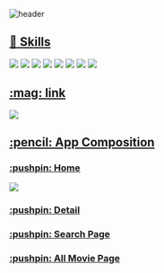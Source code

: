 
![header](https://capsule-render.vercel.app/api?type=waving&color=auto&height=300&section=header&text=Movies%20Project&fontSize=90)
<a href="url" > <h2>:pencil: Skills </h2> </a>
<div>
	   <img src="https://img.shields.io/badge/React-61DAFB?style=flat-square&logo=React&logoColor=white"/>
  <img src="https://img.shields.io/badge/Redux-764ABC?style=flat-square&logo=Redux&logoColor=white"/>
  <img src="https://img.shields.io/badge/Axios-5A29E4?style=flat-square&logo=Axios&logoColor=white"/>
	<img src="https://img.shields.io/badge/HTML5-E34F26?style=flat-square&logo=HTML5&logoColor=white" />
	<img src="https://img.shields.io/badge/CSS3-1572B6?style=flat-square&logo=CSS3&logoColor=white" />
  <img src="https://img.shields.io/badge/JavaScript-F7DF1E?style=flat-square&logo=JavaScript&logoColor=white"/>
  <img src="https://img.shields.io/badge/Node.js-339933?style=flat-square&logo=Node.js&logoColor=white"/>
  <img src="https://img.shields.io/badge/Bootstrap-7952B3?style=flat-square&logo=Bootstrap&logoColor=white"/>
</div>
<a href="url" > <h2>:mag: link </h2></a>
<img src="./movies_img/all.png"></img>
<a href="url" > <h2>:pencil: App Composition </h2> </a>
<a href="url" > <h3>:pushpin: Home </h2> </a>
<img src="https://user-images.githubusercontent.com/103566149/216255581-df6777d7-cd85-4f39-904d-0c82a4de61bb.png">
<a href="url" > <h3>:pushpin: Detail </h2> </a>
<a href="url" > <h3>:pushpin: Search Page </h2> </a>
<a href="url" > <h3>:pushpin: All Movie Page </h2> </a>






